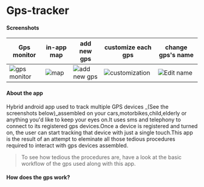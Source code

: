 # Gps-tracker
#### Screenshots
Gps monitor|in-app map|add new gps|customize each gps|change gps's name
-----------|---------|-----------|---------|-----------
![gps monitor](https://www.mediafire.com/convkey/857d/i3dh4h9u24niiiy6g.jpg)|![map](https://www.mediafire.com/convkey/7750/uftdaqsd8izz66n6g.jpg)|![add new gps](http://www.mediafire.com/convkey/6d91/ohg3gplcb1uq6ly6g.jpg)|![customization](https://www.mediafire.com/convkey/e182/fq710e40qx51nta6g.jpg)|![Edit name](http://www.mediafire.com/convkey/cc19/vcp8aea4j6ipnxw6g.jpg)

#### About the app
Hybrid android app used to track multiple GPS devices _(See the screenshots below)_assembled on your cars,motorbikes,child,elderly
or anything you'd like to keep your eyes on.It uses sms and telephony to connect to its registered gps devices.Once a device is 
registered and turned on, the user can start tracking that device with just a single touch.This app is the result of an attempt
to eleminate all those tedious procedures required to interact with gps devices assembled.
> To see how tedious the procedures are,
have a look at the basic workflow of the gps used along with this app.

#### How does the gps work?





